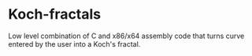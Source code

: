 # Koch-fractals

Low level combination of C and x86/x64 assembly code that turns curve entered by the user into a Koch's fractal.
